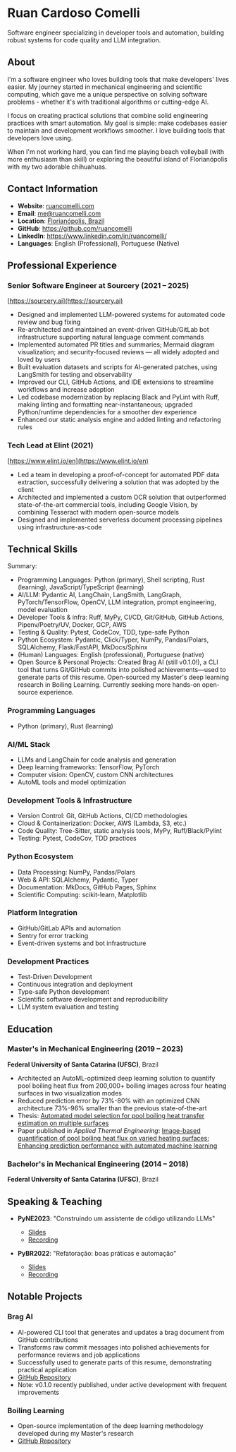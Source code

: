 # Ruan Cardoso Comelli

Software engineer specializing in developer tools and automation, building robust systems for code quality and LLM integration.

## About

I'm a software engineer who loves building tools that make developers' lives easier. My journey started in mechanical engineering and scientific computing, which gave me a unique perspective on solving software problems - whether it's with traditional algorithms or cutting-edge AI.

I focus on creating practical solutions that combine solid engineering practices with smart automation. My goal is simple: make codebases easier to maintain and development workflows smoother. I love building tools that developers love using.

When I'm not working hard, you can find me playing beach volleyball (with more enthusiasm than skill) or exploring the beautiful island of Florianópolis with my two adorable chihuahuas.

## Contact Information

- **Website**: [ruancomelli.com](https://www.ruancomelli.com)
- **Email**: me@ruancomelli.com
- **Location**: [Florianópolis, Brazil](https://en.wikipedia.org/wiki/Florian%C3%B3polis)
- **GitHub**: https://github.com/ruancomelli
- **LinkedIn**: https://www.linkedin.com/in/ruancomelli/
- **Languages**: English (Professional), Portuguese (Native)

## Professional Experience

### Senior Software Engineer at Sourcery (2021 – 2025)

[https://sourcery.ai](https://sourcery.ai)

- Designed and implemented LLM-powered systems for automated code review and bug fixing
- Re-architected and maintained an event-driven GitHub/GitLab bot infrastructure supporting natural language comment commands
- Implemented automated PR titles and summaries; Mermaid diagram visualization; and security-focused reviews — all widely adopted and loved by users
- Built evaluation datasets and scripts for AI-generated patches, using LangSmith for testing and observability
- Improved our CLI, GitHub Actions, and IDE extensions to streamline workflows and increase adoption
- Led codebase modernization by replacing Black and PyLint with Ruff, making linting and formatting near-instantaneous; upgraded Python/runtime dependencies for a smoother dev experience
- Enhanced our static analysis engine and added linting and refactoring rules

### Tech Lead at Elint (2021)

[https://www.elint.io/en](https://www.elint.io/en)

- Led a team in developing a proof-of-concept for automated PDF data extraction, successfully delivering a solution that was adopted by the client
- Architected and implemented a custom OCR solution that outperformed state-of-the-art commercial tools, including Google Vision, by combining Tesseract with modern open-source models
- Designed and implemented serverless document processing pipelines using infrastructure-as-code

## Technical Skills

Summary:

- Programming Languages: Python (primary), Shell scripting, Rust (learning), JavaScript/TypeScript (learning)
- AI/LLM: Pydantic AI, LangChain, LangSmith, LangGraph, PyTorch/TensorFlow, OpenCV, LLM integration, prompt engineering, model evaluation
- Developer Tools & infra: Ruff, MyPy, CI/CD, Git/GitHub, GitHub Actions, Pipenv/Poetry/UV, Docker, GCP, AWS
- Testing & Quality: Pytest, CodeCov, TDD, type-safe Python
- Python Ecosystem: Pydantic, Click/Typer, NumPy, Pandas/Polars, SQLAlchemy, Flask/FastAPI, MkDocs/Sphinx
- (Human) Languages: English (professional), Portuguese (native)
- Open Source & Personal Projects: Created Brag AI (still v0.1.0!), a CLI tool that turns Git/GitHub commits into polished achievements—used to generate parts of this resume. Open-sourced my Master's deep learning research in Boiling Learning. Currently seeking more hands-on open-source experience.

### Programming Languages

- Python (primary), Rust (learning)

### AI/ML Stack

- LLMs and LangChain for code analysis and generation
- Deep learning frameworks: TensorFlow, PyTorch
- Computer vision: OpenCV, custom CNN architectures
- AutoML tools and model optimization

### Development Tools & Infrastructure

- Version Control: Git, GitHub Actions, CI/CD methodologies
- Cloud & Containerization: Docker, AWS (Lambda, S3, etc.)
- Code Quality: Tree-Sitter, static analysis tools, MyPy, Ruff/Black/Pylint
- Testing: Pytest, CodeCov, TDD practices

### Python Ecosystem

- Data Processing: NumPy, Pandas/Polars
- Web & API: SQLAlchemy, Pydantic, Typer
- Documentation: MkDocs, GitHub Pages, Sphinx
- Scientific Computing: scikit-learn, Matplotlib

### Platform Integration

- GitHub/GitLab APIs and automation
- Sentry for error tracking
- Event-driven systems and bot infrastructure

### Development Practices

- Test-Driven Development
- Continuous integration and deployment
- Type-safe Python development
- Scientific software development and reproducibility
- LLM system evaluation and testing

## Education

### Master's in Mechanical Engineering (2019 – 2023)

**Federal University of Santa Catarina (UFSC)**, Brazil

- Architected an AutoML-optimized deep learning solution to quantify pool boiling heat flux from 200,000+ boiling images across four heating surfaces in two visualization modes
- Reduced prediction error by 73%-80% with an optimized CNN architecture 73%-96% smaller than the previous state-of-the-art
- Thesis: [Automated model selection for pool boiling heat transfer estimation on multiple surfaces](https://repositorio.ufsc.br/bitstream/handle/123456789/249851/PEMC2305-D.pdf?sequence=1&isAllowed=y)
- Paper published in _Applied Thermal Engineering_: [Image-based quantification of pool boiling heat flux on varied heating surfaces: Enhancing prediction performance with automated machine learning](https://doi.org/10.1016/j.applthermaleng.2024.124040)

### Bachelor's in Mechanical Engineering (2014 – 2018)

**Federal University of Santa Catarina (UFSC)**, Brazil

## Speaking & Teaching

- **PyNE2023**: "Construindo um assistente de código utilizando LLMs"

  - [Slides](https://docs.google.com/presentation/d/1Rzdi7Z3s1MRJF42AbdfPDUtiNPFk2YE8Vcmh3uyo-lY/edit?usp=sharing)
  - [Recording](https://www.youtube.com/watch?v=tRblTqqqJ04)

- **PyBR2022**: "Refatoração: boas práticas e automação"
  - [Slides](https://docs.google.com/presentation/d/1slpzFVb5e3MY8Tcx3HkdmwGVAMFOtxM1dsqOJx7pySE/edit?usp=sharing)
  - [Recording](https://www.youtube.com/watch?v=DNsWPcGgi3c)

## Notable Projects

### Brag AI

- AI-powered CLI tool that generates and updates a brag document from GitHub contributions
- Transforms raw commit messages into polished achievements for performance reviews and job applications
- Successfully used to generate parts of this resume, demonstrating practical application
- [GitHub Repository](https://github.com/ruancomelli/brag-ai)
- Note: v0.1.0 recently published, under active development with frequent improvements

### Boiling Learning

- Open-source implementation of the deep learning methodology developed during my Master's research
- [GitHub Repository](https://github.com/ruancomelli/boiling-learning)
